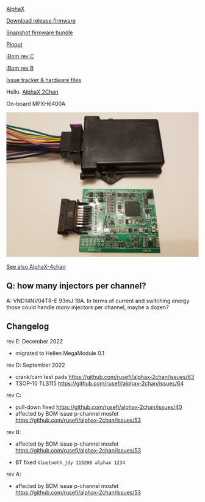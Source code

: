 [AlphaX](https://www.alphaxpr.com/)

[Download release firmware](https://github.com/rusefi/rusefi/releases/latest/download/rusefi_bundle_alphax-2chan.zip)

[Snapshot firmware bundle](https://rusefi.com/build_server/rusefi_bundle_alphax-2chan.zip)


[Pinout](https://rusefi.com/docs/pinouts/hellen/alphax-2chan/)

[iBom rev C](https://rusefi.com/docs/ibom/alphax_2ch-c-ibom.html)


[iBom rev B](https://rusefi.com/docs/ibom/alphax_2ch-b-ibom.html)

[Issue tracker & hardware files](https://github.com/rusefi/alphax-2chan)

Hello. [AlphaX 2Chan](https://rusefi.com/build_server/rusefi_bundle_alphax-2chan.zip)

On-board MPXH6400A

![x](Hardware/Hellen/alphax-2chan-rev-a.jpg)

[See also AlphaX-4chan](AlphaX-4chan)


## Q: how many injectors per channel?

A: VND14NV04TR-E 93mJ 18A. In terms of current and switching energy those could handle _many_ injectors per channel, maybe a dozen?


## Changelog

rev E:
December 2022
 - migrated to Hellen MegaModule 0.1

rev D:
September 2022
 - crank/cam test pads https://github.com/rusefi/alphax-2chan/issues/63
 - TSOP-10 TLS115 https://github.com/rusefi/alphax-2chan/issues/64

rev C:
 - pull-down fixed https://github.com/rusefi/alphax-2chan/issues/40
 - affected by BOM issue p-channel mosfet https://github.com/rusefi/alphax-2chan/issues/53

rev B:
 - affected by BOM issue p-channel mosfet https://github.com/rusefi/alphax-2chan/issues/53
* BT fixed
``
bluetooth_jdy 115200 alphax 1234
``

rev A:
 - affected by BOM issue p-channel mosfet https://github.com/rusefi/alphax-2chan/issues/53